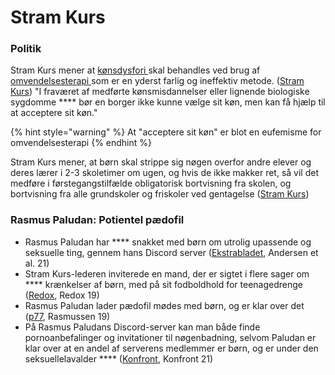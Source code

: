 # Stram Kurs

### Politik

Stram Kurs mener at [kønsdysfori ](https://lgbt.dk/ordbog/koensdysfori/)skal behandles ved brug af [omvendelsesterapi ](../../lgbtq+/omvendelsesterapi.md)som er en yderst farlig og ineffektiv metode. ([Stram Kurs](https://stramkurs.dk/vores-politik/koen-og-sex/)) "I fraværet af medførte kønsmisdannelser eller lignende biologiske sygdomme **** bør en borger ikke kunne vælge sit køn, men kan få hjælp til at acceptere sit køn."

{% hint style="warning" %}
&#x20;At "acceptere sit køn" er blot en eufemisme for omvendelsesterapi
{% endhint %}

Stram Kurs mener, at børn skal strippe sig nøgen overfor andre elever og deres lærer i 2-3 skoletimer om ugen, og hvis de ikke makker ret, så vil det medføre i førstegangstilfælde obligatorisk bortvisning fra skolen, og bortvisning fra alle grundskoler og friskoler ved gentagelse ([Stram Kurs](https://stramkurs.dk/vores-politik/skolepolitik/))

### Rasmus Paludan: Potientel pædofil

* Rasmus Paludan har **** snakket med børn om utrolig upassende og seksuelle ting, gennem hans Discord server ([Ekstrabladet](https://ekstrabladet.dk/nyheder/politik/danskpolitik/paludan-i-grov-sexsnak-med-boern/8812577), Andersen et al. 21)
* Stram Kurs-lederen inviterede en mand, der er sigtet i flere sager om **** krænkelser af børn, med på sit fodboldhold for teenagedrenge ([Redox](https://redox.dk/nyheder/rasmus-paludan-foerte-mistaenkt-boernekraenker-sammen-med-skoleboern/), Redox 19)
* Rasmus Paludan lader pædofil mødes med børn, og er klar over det ([p77](http://p77.dk/nyheder/980/rasmus-paludan-lader-paedofil-modes-med-born-under-sine-demonstrationer), Rasmussen 19)
* På Rasmus Paludans Discord-server kan man både finde pornoanbefalinger og invitationer til nøgenbadning, selvom Paludan er klar over at en andel af serverens medlemmer er børn, og er under den seksuellelavalder **** ([Konfront](https://konfront.dk/porno-og-noegenbadning-med-paludan/), Konfront 21)

